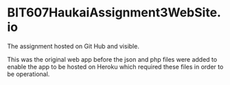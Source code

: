 # BIT607HaukaiAssignment3WebSite.io
The assignment hosted on Git Hub and visible.

This was the original web app before the json and php files were added to enable the app to be hosted on Heroku 
which required these files in order to be operational. 
